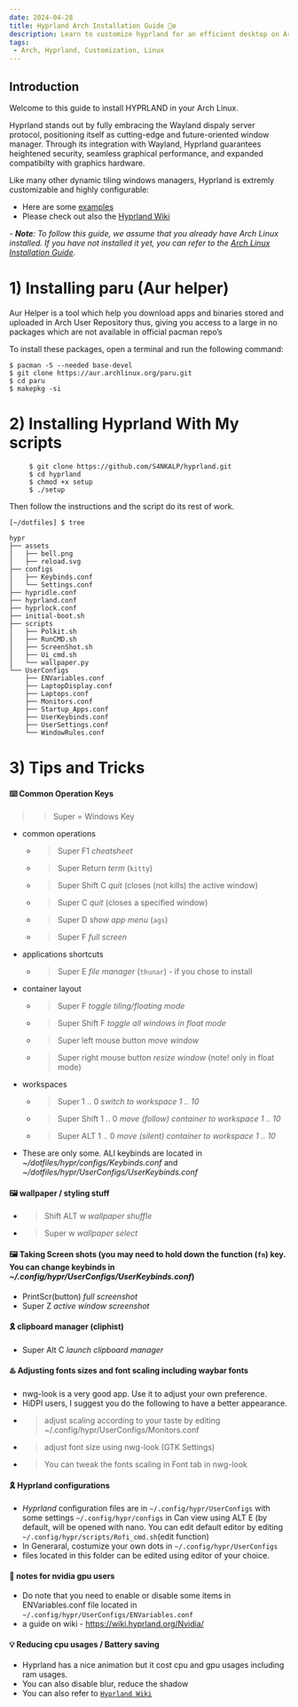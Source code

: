 ```yaml
---
date: 2024-04-28
title: Hyprland Arch Installation Guide 🐧⚙️
description: Learn to customize hyprland for an efficient desktop on Arch Linux. This article shows you how to tweak every detail for a perfectly riced workspace.
tags:
 - Arch, Hyprland, Customization, Linux
---
```


## Introduction

Welcome to this guide to install HYPRLAND in your Arch Linux.

Hyprland stands out by fully embracing the Wayland dispaly server protocol, positioning itself as cutting-edge  and future-oriented window manager. Through its integration with Wayland, Hyprland guarantees heightened security, seamless graphical performance, and expanded compatibilty with graphics hardware.

Like many other dynamic tiling windows managers, Hyprland is extremly customizable and highly configurable:
 - Here are some [examples](https://hyprland.org/hall_of_fame/)
 - Please check out also the [Hyprland Wiki](https://wiki.hyprland.org/)

*- **Note**: To follow this guide, we assume that you already have Arch Linux installed. If you have not installed it yet, you can refer to the [Arch Linux Installation Guide](/posts/arch-installation-guide).*

# 1) Installing paru (Aur helper)
Aur Helper is a tool which help you download apps and binaries stored and uploaded in Arch User Repository thus, giving you access to a large in no packages which are not available in official pacman repo’s

To install these packages, open a terminal and run the following command:

    $ pacman -S --needed base-devel
    $ git clone https://aur.archlinux.org/paru.git
    $ cd paru
    $ makepkg -si


# 2) Installing Hyprland With My scripts
```
     $ git clone https://github.com/S4NKALP/hyprland.git
     $ cd hyprland
     $ chmod +x setup
     $ ./setup
```
Then follow the instructions and the script do its rest of work.
``````
[~/dotfiles] $ tree

hypr
├── assets
│   ├── bell.png
│   ├── reload.svg
├── configs
│   ├── Keybinds.conf
│   └── Settings.conf
├── hypridle.conf
├── hyprland.conf
├── hyprlock.conf
├── initial-boot.sh
├── scripts
│   ├── Polkit.sh
│   ├── RunCMD.sh
│   ├── ScreenShot.sh
│   ├── Ui_cmd.sh
│   └── wallpaper.py
└── UserConfigs
    ├── ENVariables.conf
    ├── LaptopDisplay.conf
    ├── Laptops.conf
    ├── Monitors.conf
    ├── Startup_Apps.conf
    ├── UserKeybinds.conf
    ├── UserSettings.conf
    └── WindowRules.conf

``````

# 3) Tips and Tricks
#### ⌨️ Common Operation Keys
  >> Super = Windows Key

- common operations
  - > Super         F1       *cheatsheet*
  - > Super         Return   *term* (`kitty`)
  - > Super Shift   C        *quit* (closes (not kills) the active window)
  - > Super         C        *quit* (closes a specified window)
  - > Super         D        *show app menu* (`ags`)
  - > Super         F        *full screen*

- applications shortcuts
  - > Super         E         *file manager* (`thunar`) - if you chose to install

- container layout
  - > Super          F           *toggle tiling/floating mode*
  - > Super  Shift   F           *toggle all windows in float mode*
  - > Super  left mouse button   *move window*
  - > Super  right mouse button  *resize window* (note! only in float mode)

- workspaces
  - > Super 1 .. 0         *switch to workspace 1 .. 10*
  - > Super Shift 1 .. 0   *move (follow) container to workspace 1 .. 10*
  - > Super ALT   1 .. 0   *move (silent) container to workspace 1 .. 10*

- These are only some. ALl keybinds are located in  *~/dotfiles/hypr/configs/Keybinds.conf* and *~/dotfiles/hypr/UserConfigs/UserKeybinds.conf*


#### 🖼️ wallpaper / styling stuff
  - > Shift    ALT    w       *wallpaper shuffle*
  - > Super           w       *wallpaper select*

#### 🖼️ Taking Screen shots (you may need to hold down the function (`fn`) key. You can change keybinds in *~/.config/hypr/UserConfigs/UserKeybinds.conf*)
  - PrintScr(button)             *full screenshot*
  - Super           Z            *active window screenshot*

#### 🎗️ clipboard manager (cliphist)
  - Super Alt C   *launch clipboard manager*

#### ♨️ Adjusting fonts sizes and font scaling including waybar fonts
- nwg-look is a very good app. Use it to adjust your own preference.
- HiDPI users, I suggest you do the following to have a better appearance.
- > adjust scaling according to your taste by editing ~/.config/hypr/UserConfigs/Monitors.conf
- > adjust font size using nwg-look (GTK Settings)
- > You can tweak the fonts scaling in Font tab in nwg-look

#### 🎗️ Hyprland configurations
  - *Hyprland* configuration files are in `~/.config/hypr/UserConfigs` with some settings `~/.config/hypr/configs` in  Can view using ALT E (by default, will be opened with nano. You can edit default editor by editing `~/.config/hypr/scripts/Rofi_cmd.sh`(edit function)
  - In Generaral, costumize your own dots in `~/.config/hypr/UserConfigs`
  - files located in this folder can be edited using editor of your choice.


#### 🧲 notes for nvidia gpu users
  - Do note that you need to enable or disable some items in ENVariables.conf file located in `~/.config/hypr/UserConfigs/ENVariables.conf`
  - a guide on wiki - https://wiki.hyprland.org/Nvidia/

#### 💡 Reducing cpu usages / Battery saving
  - Hyprland has a nice animation but it cost cpu and gpu usages including ram usages.
  - You can also disable blur, reduce the shadow
  - You can also refer to [`Hyprland Wiki`](https://wiki.hyprland.org/hyprland-wiki/pages/FAQ/#how-do-i-make-hyprland-draw-as-little-power-as-possible-on-my-laptop)


